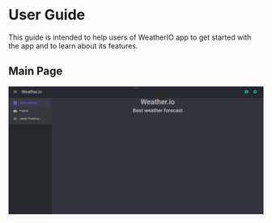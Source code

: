 # User Guide

This guide is intended to help users of WeatherIO app to get started with the app and to learn about its features.

## Main Page

![Main Page](images/main-page.png)
